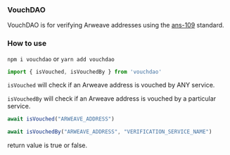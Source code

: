 ### VouchDAO

VouchDAO is for verifying Arweave addresses using the <a href="https://github.com/ArweaveTeam/arweave-standards/blob/ans-109/ans/ANS-109.md">ans-109</a> standard.

### How to use

`npm i vouchdao`
or
`yarn add vouchdao`

```js
import { isVouched, isVouchedBy } from 'vouchdao'
```

`isVouched` will check if an Arweave address is vouched by ANY service.

`isVouchedBy` will check if an Arweave address is vouched by a particular service.

```js
await isVouched("ARWEAVE_ADDRESS")
```

```js
await isVouchedBy("ARWEAVE_ADDRESS", "VERIFICATION_SERVICE_NAME")
```

return value is true or false.
